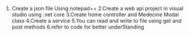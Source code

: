 1. Create a json file Using notepad++
2.Create a web api project in visual studio using .net core
3.Create home controller and Medecine Modal class
4.Create a service 
5.You can read and write to file using get and post methods 
6.refer to code for better underStanding 
